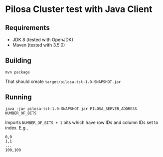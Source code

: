 # Pilosa Cluster test with Java Client

## Requirements

- JDK 8 (tested with OpenJDK)
- Maven (tested with 3.5.0)

## Building

```
mvn package
```

That should create `target/pilosa-tst-1.0-SNAPSHOT.jar`

## Running

`java -jar pilosa-tst-1.0-SNAPSHOT.jar PILOSA_SERVER_ADDRESS NUMBER_OF_BITS`

Imports `NUMBER_OF_BITS + 1` bits which have row IDs and column IDs set to index. E.g.,
```
0,0
1,1
...
100,100
```

